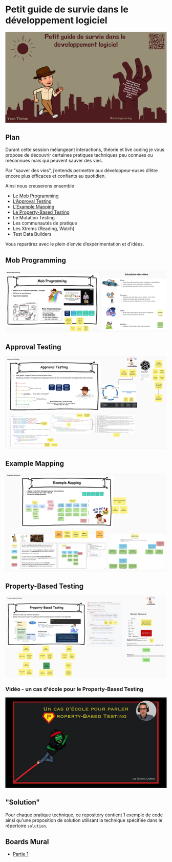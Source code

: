 # Petit guide de survie dans le développement logiciel
![Approval Testing by Example](img/guide-de-survie.webp)

## Plan
Durant cette session mélangeant interactions, théorie et live coding je vous propose de découvrir certaines pratiques techniques peu connues ou méconnues mais qui peuvent sauver des vies.

Par "sauver des vies", j’entends permettre aux développeur·euses d’être encore plus efficaces et confiants au quotidien.

Ainsi nous creuserons ensemble :
- [Le Mob Programming](#mob-programming)
- [L’Approval Testing](#approval-testing)
- [L’Example Mapping](#ex)
- [Le Property-Based Testing](#property-based-testing)
- Le Mutation Testing
- Les communautés de pratique
- Les Xtrems (Reading, Watch)
- Test Data Builders

Vous repartirez avec le plein d’envie d’expérimentation et d’idées.

## Mob Programming
![Mob Programming](img/mob-programming.webp)

## Approval Testing
![Approval Testing](img/approval-testing.webp)

## Example Mapping
![Example Mapping](img/example-mapping.webp)

## Property-Based Testing
![Property-Based Testing](img/pbt.webp)

### Vidéo - un cas d'école pour le Property-Based Testing
[![A case study for PBT](img/use-case-pbt-video.webp)](https://youtu.be/cuJQalf-tps "A case study for Property-Based Testing")

## "Solution"
Pour chaque pratique technique, ce repository contient 1 exemple de code ainsi qu'une proposition de solution utilisant la technique spécifiée dans le répertoire `solution`.

## Boards Mural
- [Partie 1](files/mural-partie1.pdf)